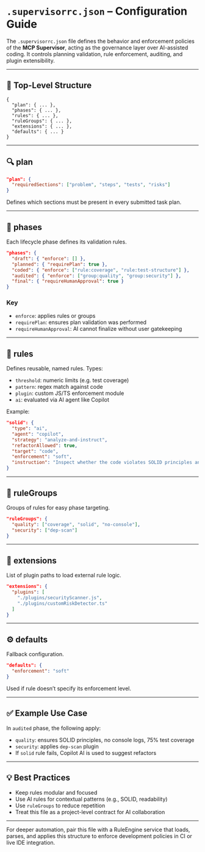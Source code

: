 # `.supervisorrc.json` – Configuration Guide

The `.supervisorrc.json` file defines the behavior and enforcement policies of the **MCP Supervisor**, acting as the governance layer over AI-assisted coding. It controls planning validation, rule enforcement, auditing, and plugin extensibility.

---

## 🧱 Top-Level Structure

```jsonc
{
  "plan": { ... },
  "phases": { ... },
  "rules": { ... },
  "ruleGroups": { ... },
  "extensions": { ... },
  "defaults": { ... }
}
```

---

## 🔍 plan

```json
"plan": {
  "requiredSections": ["problem", "steps", "tests", "risks"]
}
```

Defines which sections must be present in every submitted task plan.

---

## 🔄 phases

Each lifecycle phase defines its validation rules.

```json
"phases": {
  "draft": { "enforce": [] },
  "planned": { "requirePlan": true },
  "coded": { "enforce": ["rule:coverage", "rule:test-structure"] },
  "audited": { "enforce": ["group:quality", "group:security"] },
  "final": { "requireHumanApproval": true }
}
```

### Key

- `enforce`: applies rules or groups
- `requirePlan`: ensures plan validation was performed
- `requireHumanApproval`: AI cannot finalize without user gatekeeping

---

## 📜 rules

Defines reusable, named rules. Types:

- `threshold`: numeric limits (e.g. test coverage)
- `pattern`: regex match against code
- `plugin`: custom JS/TS enforcement module
- `ai`: evaluated via AI agent like Copilot

Example:

```json
"solid": {
  "type": "ai",
  "agent": "copilot",
  "strategy": "analyze-and-instruct",
  "refactorAllowed": true,
  "target": "code",
  "enforcement": "soft",
  "instruction": "Inspect whether the code violates SOLID principles and suggest improvements."
}
```

---

## 🎯 ruleGroups

Groups of rules for easy phase targeting.

```json
"ruleGroups": {
  "quality": ["coverage", "solid", "no-console"],
  "security": ["dep-scan"]
}
```

---

## 🧩 extensions

List of plugin paths to load external rule logic.

```json
"extensions": {
  "plugins": [
    "./plugins/securityScanner.js",
    "./plugins/customRiskDetector.ts"
  ]
}
```

---

## ⚙️ defaults

Fallback configuration.

```json
"defaults": {
  "enforcement": "soft"
}
```

Used if rule doesn’t specify its enforcement level.

---

## ✅ Example Use Case

In `audited` phase, the following apply:

- `quality`: ensures SOLID principles, no console logs, 75% test coverage
- `security`: applies `dep-scan` plugin
- If `solid` rule fails, Copilot AI is used to suggest refactors

---

## 💡 Best Practices

- Keep rules modular and focused
- Use AI rules for contextual patterns (e.g., SOLID, readability)
- Use `ruleGroups` to reduce repetition
- Treat this file as a project-level contract for AI collaboration

---

For deeper automation, pair this file with a RuleEngine service that loads, parses, and applies this structure to enforce development policies in CI or live IDE integration.

